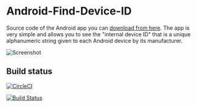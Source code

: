 # Android-Find-Device-ID

Source code of the Android app you can [download from here](https://play.google.com/store/apps/details?id=com.hasmobi.find.device.id). The app is very simple and allows you to see the "internal device ID" that is a unique alphanumeric string given to each Android device by its manufacturer.

![Screenshot](https://i.imgur.com/iVIJJet.jpg)

## Build status

[![CircleCI](https://circleci.com/gh/Dzhuneyt/Get-Device-ID-for-Android.svg?style=svg)](https://circleci.com/gh/Dzhuneyt/Get-Device-ID-for-Android)

[![Build Status](https://travis-ci.org/Dzhuneyt/Get-Device-ID-for-Android.svg?branch=master)](https://travis-ci.org/Dzhuneyt/Get-Device-ID-for-Android)